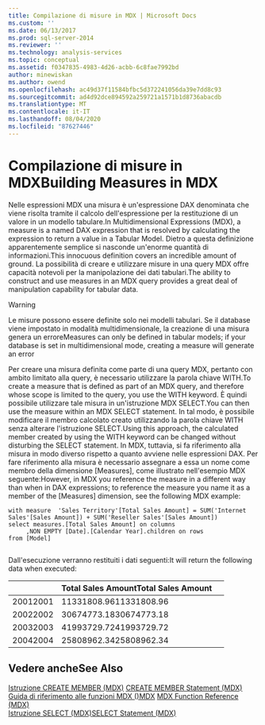 ```yaml
---
title: Compilazione di misure in MDX | Microsoft Docs
ms.custom: ''
ms.date: 06/13/2017
ms.prod: sql-server-2014
ms.reviewer: ''
ms.technology: analysis-services
ms.topic: conceptual
ms.assetid: f0347835-4983-4d26-acbb-6c8fae7992bd
author: minewiskan
ms.author: owend
ms.openlocfilehash: ac49d37f11584bfbc5d372241056da39e7dd8c93
ms.sourcegitcommit: ad4d92dce894592a259721a1571b1d8736abacdb
ms.translationtype: MT
ms.contentlocale: it-IT
ms.lasthandoff: 08/04/2020
ms.locfileid: "87627446"
---
```

# <a name="building-measures-in-mdx"></a><span data-ttu-id="8b1c4-102">Compilazione di misure in MDX</span><span class="sxs-lookup"><span data-stu-id="8b1c4-102">Building Measures in MDX</span></span>
  <span data-ttu-id="8b1c4-103">Nelle espressioni MDX una misura è un'espressione DAX denominata che viene risolta tramite il calcolo dell'espressione per la restituzione di un valore in un modello tabulare.</span><span class="sxs-lookup"><span data-stu-id="8b1c4-103">In Multidimensional Expressions (MDX), a measure is a named DAX expression that is resolved by calculating the expression to return a value in a Tabular Model.</span></span> <span data-ttu-id="8b1c4-104">Dietro a questa definizione apparentemente semplice si nasconde un'enorme quantità di informazioni.</span><span class="sxs-lookup"><span data-stu-id="8b1c4-104">This innocuous definition covers an incredible amount of ground.</span></span> <span data-ttu-id="8b1c4-105">La possibilità di creare e utilizzare misure in una query MDX offre capacità notevoli per la manipolazione dei dati tabulari.</span><span class="sxs-lookup"><span data-stu-id="8b1c4-105">The ability to construct and use measures in an MDX query provides a great deal of manipulation capability for tabular data.</span></span>  
  
> [!WARNING]  
>  <span data-ttu-id="8b1c4-106">Le misure possono essere definite solo nei modelli tabulari. Se il database viene impostato in modalità multidimensionale, la creazione di una misura genera un errore</span><span class="sxs-lookup"><span data-stu-id="8b1c4-106">Measures can only be defined in tabular models; if your database is set in multidimensional mode, creating a measure will generate an error</span></span>  
  
 <span data-ttu-id="8b1c4-107">Per creare una misura definita come parte di una query MDX, pertanto con ambito limitato alla query, è necessario utilizzare la parola chiave WITH.</span><span class="sxs-lookup"><span data-stu-id="8b1c4-107">To create a measure that is defined as part of an MDX query, and therefore whose scope is limited to the query, you use the WITH keyword.</span></span> <span data-ttu-id="8b1c4-108">È quindi possibile utilizzare tale misura in un'istruzione MDX SELECT.</span><span class="sxs-lookup"><span data-stu-id="8b1c4-108">You can then use the measure within an MDX SELECT statement.</span></span> <span data-ttu-id="8b1c4-109">In tal modo, è possibile modificare il membro calcolato creato utilizzando la parola chiave WITH senza alterare l'istruzione SELECT.</span><span class="sxs-lookup"><span data-stu-id="8b1c4-109">Using this approach, the calculated member created by using the WITH keyword can be changed without disturbing the SELECT statement.</span></span> <span data-ttu-id="8b1c4-110">In MDX, tuttavia, si fa riferimento alla misura in modo diverso rispetto a quanto avviene nelle espressioni DAX. Per fare riferimento alla misura è necessario assegnare a essa un nome come membro della dimensione [Measures], come illustrato nell'esempio MDX seguente:</span><span class="sxs-lookup"><span data-stu-id="8b1c4-110">However, in MDX you reference the measure in a different way than when in DAX expressions; to reference the measure you name it as a member of the [Measures] dimension, see the following MDX example:</span></span>  
  
```  
with measure  'Sales Territory'[Total Sales Amount] = SUM('Internet Sales'[Sales Amount]) + SUM('Reseller Sales'[Sales Amount])  
select measures.[Total Sales Amount] on columns  
     ,NON EMPTY [Date].[Calendar Year].children on rows  
from [Model]  
  
```  
  
 <span data-ttu-id="8b1c4-111">Dall'esecuzione verranno restituiti i dati seguenti:</span><span class="sxs-lookup"><span data-stu-id="8b1c4-111">It will return the following data when executed:</span></span>  
  
||<span data-ttu-id="8b1c4-112">Total Sales Amount</span><span class="sxs-lookup"><span data-stu-id="8b1c4-112">Total Sales Amount</span></span>||  
|-|------------------------|-|  
|<span data-ttu-id="8b1c4-113">2001</span><span class="sxs-lookup"><span data-stu-id="8b1c4-113">2001</span></span>|<span data-ttu-id="8b1c4-114">11331808.96</span><span class="sxs-lookup"><span data-stu-id="8b1c4-114">11331808.96</span></span>||  
|<span data-ttu-id="8b1c4-115">2002</span><span class="sxs-lookup"><span data-stu-id="8b1c4-115">2002</span></span>|<span data-ttu-id="8b1c4-116">30674773.18</span><span class="sxs-lookup"><span data-stu-id="8b1c4-116">30674773.18</span></span>||  
|<span data-ttu-id="8b1c4-117">2003</span><span class="sxs-lookup"><span data-stu-id="8b1c4-117">2003</span></span>|<span data-ttu-id="8b1c4-118">41993729.72</span><span class="sxs-lookup"><span data-stu-id="8b1c4-118">41993729.72</span></span>||  
|<span data-ttu-id="8b1c4-119">2004</span><span class="sxs-lookup"><span data-stu-id="8b1c4-119">2004</span></span>|<span data-ttu-id="8b1c4-120">25808962.34</span><span class="sxs-lookup"><span data-stu-id="8b1c4-120">25808962.34</span></span>||  
  
## <a name="see-also"></a><span data-ttu-id="8b1c4-121">Vedere anche</span><span class="sxs-lookup"><span data-stu-id="8b1c4-121">See Also</span></span>  
 <span data-ttu-id="8b1c4-122">[Istruzione CREATE MEMBER &#40;MDX&#41;](/sql/mdx/mdx-data-definition-create-member) </span><span class="sxs-lookup"><span data-stu-id="8b1c4-122">[CREATE MEMBER Statement &#40;MDX&#41;](/sql/mdx/mdx-data-definition-create-member) </span></span>  
 <span data-ttu-id="8b1c4-123">[Guida di riferimento alle funzioni MDX &#40;&#41;MDX](/sql/mdx/mdx-function-reference-mdx) </span><span class="sxs-lookup"><span data-stu-id="8b1c4-123">[MDX Function Reference &#40;MDX&#41;](/sql/mdx/mdx-function-reference-mdx) </span></span>  
 [<span data-ttu-id="8b1c4-124">Istruzione SELECT &#40;MDX&#41;</span><span class="sxs-lookup"><span data-stu-id="8b1c4-124">SELECT Statement &#40;MDX&#41;</span></span>](/sql/mdx/mdx-data-manipulation-select)  
  
  

